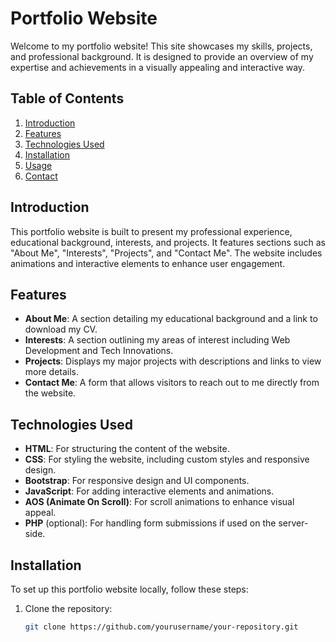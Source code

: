 # Portfolio Website

Welcome to my portfolio website! This site showcases my skills, projects, and professional background. It is designed to provide an overview of my expertise and achievements in a visually appealing and interactive way.

## Table of Contents

1. [Introduction](#introduction)
2. [Features](#features)
3. [Technologies Used](#technologies-used)
4. [Installation](#installation)
5. [Usage](#usage)
6. [Contact](#contact)

## Introduction

This portfolio website is built to present my professional experience, educational background, interests, and projects. It features sections such as "About Me", "Interests", "Projects", and "Contact Me". The website includes animations and interactive elements to enhance user engagement.

## Features

- **About Me**: A section detailing my educational background and a link to download my CV.
- **Interests**: A section outlining my areas of interest including Web Development and Tech Innovations.
- **Projects**: Displays my major projects with descriptions and links to view more details.
- **Contact Me**: A form that allows visitors to reach out to me directly from the website.

## Technologies Used

- **HTML**: For structuring the content of the website.
- **CSS**: For styling the website, including custom styles and responsive design.
- **Bootstrap**: For responsive design and UI components.
- **JavaScript**: For adding interactive elements and animations.
- **AOS (Animate On Scroll)**: For scroll animations to enhance visual appeal.
- **PHP** (optional): For handling form submissions if used on the server-side.

## Installation

To set up this portfolio website locally, follow these steps:

1. Clone the repository:
   ```bash
   git clone https://github.com/yourusername/your-repository.git

